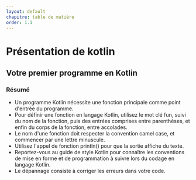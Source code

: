 ```yaml
---
layout: default
chapitre: table de matière
order: 1.1
---
```


# Présentation de kotlin
## Votre premier programme en Kotlin
### Résumé
- Un programme Kotlin nécessite une fonction principale comme point d'entrée du programme.
- Pour définir une fonction en langage Kotlin, utilisez le mot clé fun, suivi du nom de la fonction, puis des entrées comprises entre parenthèses, et enfin du corps de la fonction, entre accolades.
- Le nom d'une fonction doit respecter la convention camel case, et commencer par une lettre minuscule.
- Utilisez l'appel de fonction println() pour que la sortie affiche du texte.
- Reportez-vous au guide de style Kotlin pour connaître les conventions de mise en forme et de programmation à suivre lors du codage en langage Kotlin.
- Le dépannage consiste à corriger les erreurs dans votre code.